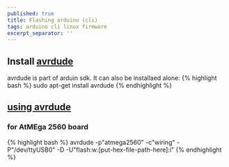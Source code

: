 ```yaml
---
published: true
title: Flashing arduino (cli)
tags: arduino cli linux firmware
excerpt_separator: ''
---
```

## Install [avrdude](https://www.nongnu.org/avrdude/)

avrdude is part of arduin sdk. It can also be installaed alone:
{% highlight bash %}
sudo apt-get install avrdude
{% endhighlight %}

## [using avrdude](https://typeunsafe.wordpress.com/2011/07/22/programming-arduino-with-avrdude/)

### for AtMEga 2560 board
{% highlight bash %}
avrdude -p"atmega2560" -c"wiring" -P"/dev/ttyUSB0" -D -U"flash:w:[put-hex-file-path-here]:i"
{% endhighlight %}
